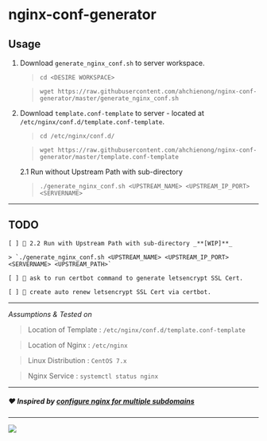 # nginx-conf-generator

## Usage

1. Download `generate_nginx_conf.sh` to server workspace.

    > `cd <DESIRE WORKSPACE>`

    > `wget https://raw.githubusercontent.com/ahchienong/nginx-conf-generator/master/generate_nginx_conf.sh`

2. Download `template.conf-template` to server - located at `/etc/nginx/conf.d/template.conf-template`.

    > `cd /etc/nginx/conf.d/`

    > `wget https://raw.githubusercontent.com/ahchienong/nginx-conf-generator/master/template.conf-template`

    2.1 Run without Upstream Path with sub-directory

    > `./generate_nginx_conf.sh <UPSTREAM_NAME> <UPSTREAM_IP_PORT> <SERVERNAME>`

----

## TODO

    [ ] 🚧 2.2 Run with Upstream Path with sub-directory _**[WIP]**_
    
    > `./generate_nginx_conf.sh <UPSTREAM_NAME> <UPSTREAM_IP_PORT> <SERVERNAME> <UPSTREAM_PATH>`

    [ ] 🚧 ask to run certbot command to generate letsencrypt SSL Cert.

    [ ] 🚧 create auto renew letsencrypt SSL Cert via certbot.

----

_Assumptions & Tested on_

> Location of Template : `/etc/nginx/conf.d/template.conf-template`

> Location of Nginx : `/etc/nginx`

> Linux Distribution : `CentOS 7.x`

> Nginx Service : `systemctl status nginx`

----

##### ❤️ Inspired by <a href="https://www.digitalocean.com/community/questions/configure-nginx-for-multiple-subdomains?comment=51943">configure nginx for multiple subdomains</a>

----

<a href="https://www.paypal.me/ahchienong" target="_blank"><img src="https://www.paypalobjects.com/digitalassets/c/website/logo/full-text/pp_fc_hl.svg"/></a>